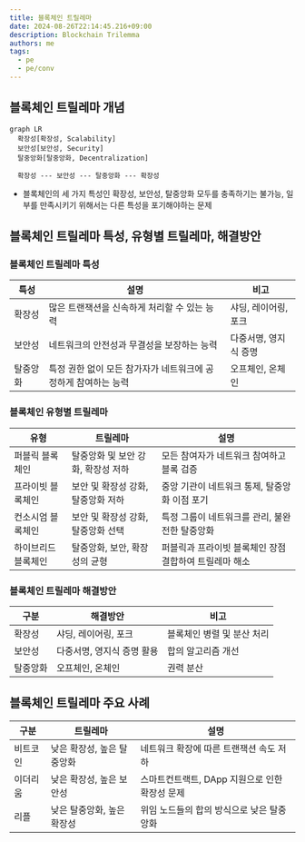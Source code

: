 ```yaml
---
title: 블록체인 트릴레마
date: 2024-08-26T22:14:45.216+09:00
description: Blockchain Trilemma
authors: me
tags:
  - pe
  - pe/conv
---
```


## 블록체인 트릴레마 개념

```mermaid
graph LR
  확장성[확장성, Scalability]
  보안성[보안성, Security]
  탈중앙화[탈중앙화, Decentralization]

  확장성 --- 보안성 --- 탈중앙화 --- 확장성
```

- 블록체인의 세 가지 특성인 확장성, 보안성, 탈중앙화 모두를 충족하기는 불가능, 일부를 만족시키기 위해서는 다른 특성을 포기해야하는 문제

## 블록체인 트릴레마 특성, 유형별 트릴레마, 해결방안

### 블록체인 트릴레마 특성

| 특성 | 설명 | 비고 |
|---|---|---|
| 확장성 | 많은 트랜잭션을 신속하게 처리할 수 있는 능력 | 샤딩, 레이어링, 포크 |
| 보안성 | 네트워크의 안전성과 무결성을 보장하는 능력 | 다중서명, 영지식 증명 |
| 탈중앙화 | 특정 권한 없이 모든 참가자가 네트워크에 공정하게 참여하는 능력 | 오프체인, 온체인 |

### 블록체인 유형별 트릴레마

| 유형 | 트릴레마 | 설명 |
| --- | --- | --- |
| 퍼블릭 블록체인 | 탈중앙화 및 보안 강화, 확장성 저하 | 모든 참여자가 네트워크 참여하고 블록 검증 |
| 프라이빗 블록체인 | 보안 및 확장성 강화, 탈중앙화 저하 | 중앙 기관이 네트워크 통제, 탈중앙화 이점 포기 |
| 컨소시엄 블록체인 | 보안 및 확장성 강화, 탈중앙화 선택 | 특정 그룹이 네트워크를 관리, 불완전한 탈중앙화 |
| 하이브리드 블록체인 | 탈중앙화, 보안, 확장성의 균형 | 퍼블릭과 프라이빗 블록체인 장점 결합하여 트릴레마 해소 |

### 블록체인 트릴레마 해결방안

| 구분 | 해결방안 | 비고 |
| --- | --- | --- |
| 확장성 | 샤딩, 레이어링, 포크 | 블록체인 병렬 및 분산 처리 |
| 보안성 | 다중서명, 영지식 증명 활용 | 합의 알고리즘 개선 |
| 탈중앙화 | 오프체인, 온체인 | 권력 분산 |

## 블록체인 트릴레마 주요 사례

| 구분 | 트릴레마 | 설명 |
| --- | --- | --- |
| 비트코인 | 낮은 확장성, 높은 탈중앙화 | 네트워크 확장에 따른 트랜잭션 속도 저하 |
| 이더리움 | 낮은 확장성, 높은 보안성 | 스마트컨트랙트, DApp 지원으로 인한 확장성 문제 |
| 리플 | 낮은 탈중앙화, 높은 확장성 | 위임 노드들의 합의 방식으로 낮은 탈중앙화 |
